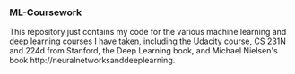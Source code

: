 ### ML-Coursework

This repository just contains my code for the various 
machine learning and deep learning courses I have taken, 
including the Udacity course, CS 231N and 224d from Stanford,
the Deep Learning book, and Michael Nielsen's book http://neuralnetworksanddeeplearning.


